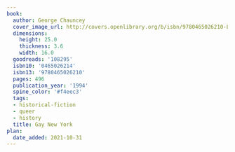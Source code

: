 ```yaml
---
book:
  author: George Chauncey
  cover_image_url: http://covers.openlibrary.org/b/isbn/9780465026210-L.jpg
  dimensions:
    height: 25.0
    thickness: 3.6
    width: 16.0
  goodreads: '108295'
  isbn10: '0465026214'
  isbn13: '9780465026210'
  pages: 496
  publication_year: '1994'
  spine_color: '#f4eec3'
  tags:
  - historical-fiction
  - queer
  - history
  title: Gay New York
plan:
  date_added: 2021-10-31
---
```

